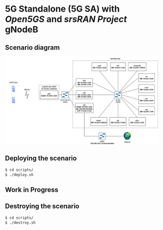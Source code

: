 # 5G Standalone (5G SA) with _Open5GS_ and _srsRAN Project_ gNodeB

## Scenario diagram

![](resources/5g-sa_open5gs_srsran.drawio.png)

## Deploying the scenario

```
$ cd scripts/
$ ./deploy.sh
```

## Work in Progress

## Destroying the scenario

```
$ cd scripts/
$ ./destroy.sh
```